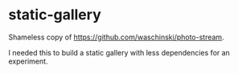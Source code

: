 # static-gallery

Shameless copy of https://github.com/waschinski/photo-stream.

I needed this to build a static gallery with less dependencies for an experiment.
